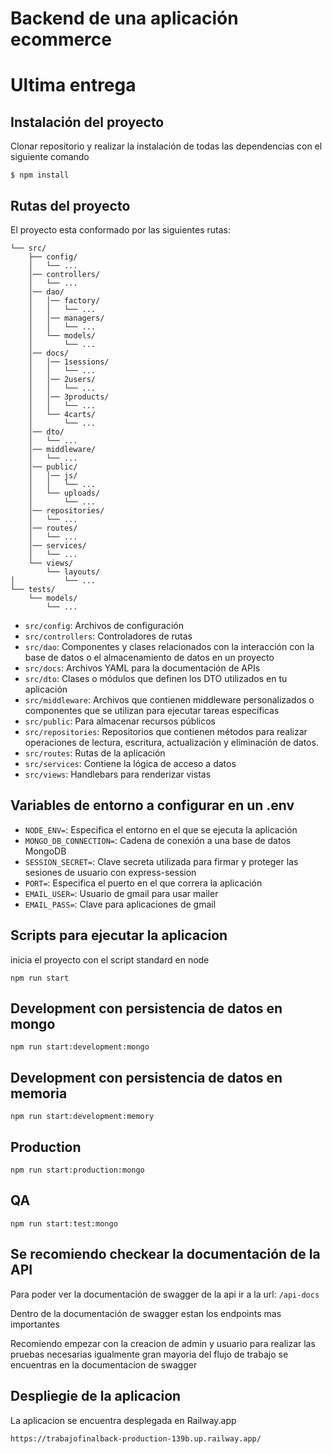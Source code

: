 # Backend de una aplicación ecommerce

# Ultima entrega

## Instalación del proyecto

Clonar repositorio y realizar la instalación de todas las dependencias con el siguiente comando

```shell
$ npm install
```

## Rutas del proyecto

El proyecto esta conformado por las siguientes rutas:

```
└── src/
    ├── config/
    │   └── ...
    │── controllers/
    │   └── ...
    │── dao/
    │   │── factory/
    │   │   └── ...
    │   │── managers/
    │   │   └── ...
    │   └── models/
    │       └── ...
    │── docs/
    │   │── 1sessions/
    │   │   └── ...
    │   │── 2users/
    │   │   └── ...
    │   │── 3products/
    │   │   └── ...
    │   └── 4carts/
    │       └── ...
    │── dto/
    │   └── ...
    │── middleware/
    │   └── ...
    │── public/
    │   │── js/
    │   │   └── ...
    │   └── uploads/
    │       └── ...
    │── repositories/
    │   └── ...
    │── routes/
    │   └── ...
    │── services/
    │   └── ...
    └── views/
        └── layouts/
│           └── ...
└── tests/
    └── models/
        └── ...

```

- `src/config`: Archivos de configuración
- `src/controllers`: Controladores de rutas
- `src/dao`: Componentes y clases relacionados con la interacción con la base de datos o el almacenamiento de datos en un proyecto
- `src/docs`: Archivos YAML para la documentación de APIs
- `src/dto`: Clases o módulos que definen los DTO utilizados en tu aplicación
- `src/middleware`: Archivos que contienen middleware personalizados o componentes que se utilizan para ejecutar tareas específicas
- `src/public`: Para almacenar recursos públicos
- `src/repositories`: Repositorios que contienen métodos para realizar operaciones de lectura, escritura, actualización y eliminación de datos.
- `src/routes`: Rutas de la aplicación
- `src/services`: Contiene la lógica de acceso a datos
- `src/views`: Handlebars para renderizar vistas

## Variables de entorno a configurar en un .env

- `NODE_ENV=`: Especifica el entorno en el que se ejecuta la aplicación
- `MONGO_DB_CONNECTION=`: Cadena de conexión a una base de datos MongoDB
- `SESSION_SECRET=`: Clave secreta utilizada para firmar y proteger las sesiones de usuario con express-session
- `PORT=`: Especifica el puerto en el que correra la aplicación
- `EMAIL_USER=`: Usuario de gmail para usar mailer
- `EMAIL_PASS=`: Clave para aplicaciones de gmail

## Scripts para ejecutar la aplicacion

inicia el proyecto con el script standard en node

```shell
npm run start
```

## Development con persistencia de datos en mongo

```shell
npm run start:development:mongo
```

## Development con persistencia de datos en memoria

```shell
npm run start:development:memory
```

## Production

```shell
npm run start:production:mongo
```

## QA

```shell
npm run start:test:mongo
```

## Se recomiendo checkear la documentación de la API

Para poder ver la documentación de swagger de la api ir a la url: `/api-docs`

Dentro de la documentación de swagger estan los endpoints mas importantes

Recomiendo empezar con la creacion de admin y usuario para realizar las pruebas necesarias igualmente gran mayoria del flujo de trabajo se encuentras en la documentacion de swagger

## Despliegie de la aplicacion

La aplicacion se encuentra desplegada en Railway.app

```shell
https://trabajofinalback-production-139b.up.railway.app/
```

